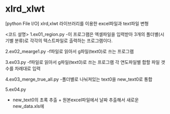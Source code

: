 # xlrd_xlwt
[python File I/O] xlrd,xlwt 라이브러리를 이용한 excel파일과 text파일 변형

<코드 설명>
1.ex01_region.py
-이 프로그램은 엑셀파일을 입력받아 3개의 폴더별(시기별 분류)로 각각의 텍스트파일로 출력하는 프로그램이다.

2.ex02_mearge1.py
-f파일로 읽아서 g파일(text0)로 쓰는 프로그램

3.ex03.py
-f파일로 읽아서 g파일(text0)로 쓰는 프로그램 각 연도파일별 합할 파일 갯수를 차례대로 입력    

4.ex03_merge_true_all.py
-폴더별로 나눠져있는 text0을 new_text0로 통합

5.ex04.py
- new_text0의 초록 추출 + 원본excel파일에서 날짜 추출해서 새로운 new_data.xls에 
